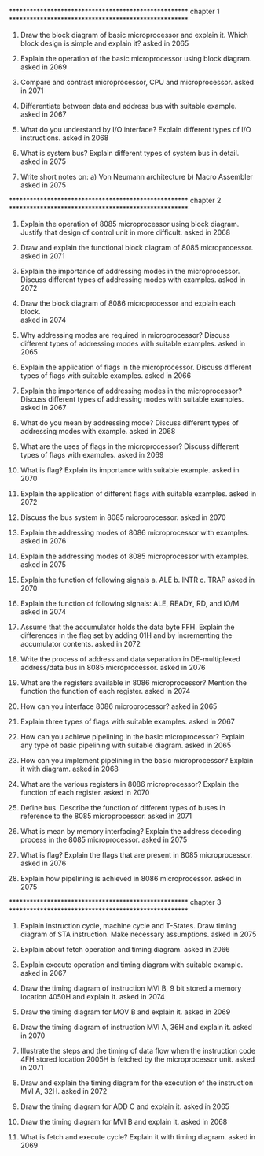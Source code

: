 **************************************************** chapter 1 ****************************************************


1. Draw the block diagram of basic microprocessor and explain it. Which block design is simple and explain it?
asked in 2065

2. Explain the operation of the basic microprocessor using block diagram.
asked in 2069

3. Compare and contrast microprocessor, CPU and microprocessor.
asked in 2071

4. Differentiate between data and address bus with suitable example.
asked in 2067

5. What do you understand by I/O interface? Explain different types of I/O instructions.
asked in 2068

6. What is system bus? Explain different types of system bus in detail.
asked in 2075

7. Write short notes on:
    a) Von Neumann architecture
    b) Macro Assembler
asked in 2075














**************************************************** chapter 2 ****************************************************

1. Explain the operation of 8085 microprocessor using block diagram. Justify that design of control unit in more difficult.
asked in 2068

2. Draw and explain the functional block diagram of 8085 microprocessor.
asked in 2071

3. Explain the importance of addressing modes in the microprocessor. Discuss different types of addressing modes with examples.
asked in 2072

4. Draw the block diagram of 8086 microprocessor and explain each block.  
asked in 2074

5. Why addressing modes are required in microprocessor? Discuss different types of addressing modes with suitable examples.
asked in 2065

6. Explain the application of flags in the microprocessor. Discuss different types of flags with suitable examples.
asked in 2066

7. Explain the importance of addressing modes in the microprocessor? Discuss different types of addressing modes with suitable examples.
asked in 2067

8. What do you mean by addressing mode? Discuss different types of addressing modes with example.
asked in 2068

9. What are the uses of flags in the microprocessor? Discuss different types of flags with examples.
asked in 2069

10. What is flag? Explain its importance with suitable example.
asked in 2070

11. Explain the application of different flags with suitable examples.
asked in 2072

12. Discuss the bus system in 8085 microprocessor.
asked in 2070

13. Explain the addressing modes of 8086 microprocessor with examples.
asked in 2076

14. Explain the addressing modes of 8085 microprocessor with examples.
asked in 2075

15. Explain the function of following signals
    a. ALE
    b. INTR
    c. TRAP
asked in 2070

16. Explain the function of following signals:
    ALE, READY, RD, and IO/M
asked in 2074

17. Assume that the accumulator holds the data byte FFH. Explain the differences in the flag set by 
adding 01H and by incrementing the accumulator contents.
asked in 2072

18. Write the process of address and data separation in DE-multiplexed address/data bus in 8085 microprocessor.
asked in 2076

19. What are the registers available in 8086 microprocessor? Mention the function the function of each register.
asked in 2074

20. How can you interface 8086 microprocessor?
asked in 2065

21. Explain three types of flags with suitable examples.
asked in 2067

22. How can you achieve pipelining in the basic microprocessor? Explain any type of basic pipelining with suitable diagram.
asked in 2065

23. How can you implement pipelining in the basic microprocessor? Explain it with diagram.
asked in 2068

24. What are the various registers in 8086 microprocessor? Explain the function of each register.
asked in 2070

25. Define bus. Describe the function of different types of buses in reference to the 8085 microprocessor.
asked in 2071

26. What is mean by memory interfacing? Explain the address decoding process in the 8085 microprocessor.
asked in 2075

27. What is flag? Explain the flags that are present in 8085 microprocessor.
asked in 2076

28. Explain how pipelining is achieved in 8086 microprocessor.
asked in 2075



















**************************************************** chapter 3 ****************************************************


1. Explain instruction cycle, machine cycle and T-States. Draw timing diagram of STA instruction. Make necessary assumptions.
asked in 2075

2. Explain about fetch operation and timing diagram.
asked in 2066

3. Explain execute operation and timing diagram with suitable example.
asked in 2067

4. Draw the timing diagram of instruction MVI B, 9 bit stored a memory location 4050H and explain it.
asked in 2074

5. Draw the timing diagram for MOV B and explain it.
asked in 2069

6. Draw the timing diagram of instruction MVI A, 36H and explain it.
asked in 2070

7. Illustrate the steps and the timing of data flow when the instruction code 4FH stored location 2005H is fetched by the microprocessor unit.
asked in 2071

8. Draw and explain the timing diagram for the execution of the instruction MVI A, 32H.
asked in 2072

9. Draw the timing diagram for ADD C and explain it.
asked in 2065

10. Draw the timing diagram for MVI B and explain it.
asked in 2068

11. What is fetch and execute cycle? Explain it with timing diagram.
asked in 2069
